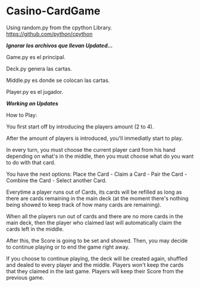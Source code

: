 # Casino-CardGame

Using random.py from the cpython Library.
https://github.com/python/cpython

***Ignorar los archivos que llevan Updated...***

Game.py es el principal.

Deck.py genera las cartas.

Middle.py es donde se colocan las cartas.

Player.py es el jugador.

***Working on Updates***

How to Play:

You first start off by introducing the players amount (2 to 4).

After the amount of players is introduced, you'll immediatly start to play.

In every turn, you must choose the current player card from his hand depending on what's 
in the middle, then you must choose what do you want to do with that card.

You have the next options:
Place the Card -
Claim a Card - 
Pair the Card -
Combine the Card -
Select another Card.

Everytime a player runs out of Cards, its cards will be refilled as long as there are
cards remaining in the main deck (at the moment there's nothing being showed to keep 
track of how many cards are remaining).

When all the players run out of cards and there are no more cards in the main deck, then the player
who claimed last will automatically claim the cards left in the middle.

After this, the Score is going to be set and showed. Then, you may decide to continue playing or to end
the game right away.

If you choose to continue playing, the deck will be created again, shuffled and dealed to every player and the middle.
Players won't keep the cards that they claimed in the last game.
Players will keep their Score from the previous game.
